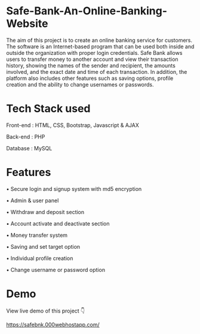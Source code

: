 # Safe-Bank-An-Online-Banking-Website

The aim of this project is to create an online banking service for customers. The software is an Internet-based program that can be used both inside and outside the organization with proper login credentials. Safe Bank allows users to transfer money to another account and view their transaction history, showing the names of the sender and recipient, the amounts involved, and the exact date and time of each transaction. In addition, the platform also includes other features such as saving options, profile creation and the ability to change usernames or passwords.

# Tech Stack used
Front-end : HTML, CSS, Bootstrap, Javascript & AJAX

Back-end : PHP

Database : MySQL

# Features
• Secure login and signup system with md5 encryption

• Admin & user panel

• Withdraw and deposit section

• Account activate and deactivate section

• Money transfer system

• Saving and set target option

• Individual profile creation

• Change username or password option

# Demo
View live demo of this project 👇

https://safebnk.000webhostapp.com/
